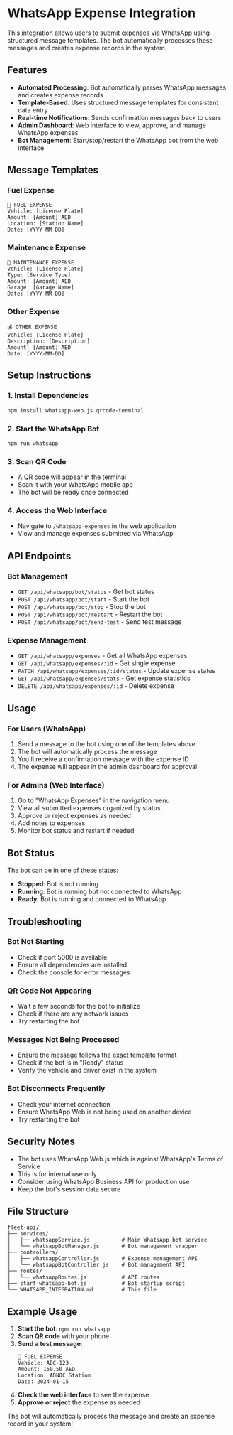 # WhatsApp Expense Integration

This integration allows users to submit expenses via WhatsApp using structured message templates. The bot automatically processes these messages and creates expense records in the system.

## Features

- **Automated Processing**: Bot automatically parses WhatsApp messages and creates expense records
- **Template-Based**: Uses structured message templates for consistent data entry
- **Real-time Notifications**: Sends confirmation messages back to users
- **Admin Dashboard**: Web interface to view, approve, and manage WhatsApp expenses
- **Bot Management**: Start/stop/restart the WhatsApp bot from the web interface

## Message Templates

### Fuel Expense
```
🚗 FUEL EXPENSE
Vehicle: [License Plate]
Amount: [Amount] AED
Location: [Station Name]
Date: [YYYY-MM-DD]
```

### Maintenance Expense
```
🔧 MAINTENANCE EXPENSE
Vehicle: [License Plate]
Type: [Service Type]
Amount: [Amount] AED
Garage: [Garage Name]
Date: [YYYY-MM-DD]
```

### Other Expense
```
💰 OTHER EXPENSE
Vehicle: [License Plate]
Description: [Description]
Amount: [Amount] AED
Date: [YYYY-MM-DD]
```

## Setup Instructions

### 1. Install Dependencies
```bash
npm install whatsapp-web.js qrcode-terminal
```

### 2. Start the WhatsApp Bot
```bash
npm run whatsapp
```

### 3. Scan QR Code
- A QR code will appear in the terminal
- Scan it with your WhatsApp mobile app
- The bot will be ready once connected

### 4. Access the Web Interface
- Navigate to `/whatsapp-expenses` in the web application
- View and manage expenses submitted via WhatsApp

## API Endpoints

### Bot Management
- `GET /api/whatsapp/bot/status` - Get bot status
- `POST /api/whatsapp/bot/start` - Start the bot
- `POST /api/whatsapp/bot/stop` - Stop the bot
- `POST /api/whatsapp/bot/restart` - Restart the bot
- `POST /api/whatsapp/bot/send-test` - Send test message

### Expense Management
- `GET /api/whatsapp/expenses` - Get all WhatsApp expenses
- `GET /api/whatsapp/expenses/:id` - Get single expense
- `PATCH /api/whatsapp/expenses/:id/status` - Update expense status
- `GET /api/whatsapp/expenses/stats` - Get expense statistics
- `DELETE /api/whatsapp/expenses/:id` - Delete expense

## Usage

### For Users (WhatsApp)
1. Send a message to the bot using one of the templates above
2. The bot will automatically process the message
3. You'll receive a confirmation message with the expense ID
4. The expense will appear in the admin dashboard for approval

### For Admins (Web Interface)
1. Go to "WhatsApp Expenses" in the navigation menu
2. View all submitted expenses organized by status
3. Approve or reject expenses as needed
4. Add notes to expenses
5. Monitor bot status and restart if needed

## Bot Status

The bot can be in one of these states:
- **Stopped**: Bot is not running
- **Running**: Bot is running but not connected to WhatsApp
- **Ready**: Bot is running and connected to WhatsApp

## Troubleshooting

### Bot Not Starting
- Check if port 5000 is available
- Ensure all dependencies are installed
- Check the console for error messages

### QR Code Not Appearing
- Wait a few seconds for the bot to initialize
- Check if there are any network issues
- Try restarting the bot

### Messages Not Being Processed
- Ensure the message follows the exact template format
- Check if the bot is in "Ready" status
- Verify the vehicle and driver exist in the system

### Bot Disconnects Frequently
- Check your internet connection
- Ensure WhatsApp Web is not being used on another device
- Try restarting the bot

## Security Notes

- The bot uses WhatsApp Web.js which is against WhatsApp's Terms of Service
- This is for internal use only
- Consider using WhatsApp Business API for production use
- Keep the bot's session data secure

## File Structure

```
fleet-api/
├── services/
│   ├── whatsappService.js          # Main WhatsApp bot service
│   └── whatsappBotManager.js       # Bot management wrapper
├── controllers/
│   ├── whatsappController.js       # Expense management API
│   └── whatsappBotController.js    # Bot management API
├── routes/
│   └── whatsappRoutes.js           # API routes
├── start-whatsapp-bot.js           # Bot startup script
└── WHATSAPP_INTEGRATION.md         # This file
```

## Example Usage

1. **Start the bot**: `npm run whatsapp`
2. **Scan QR code** with your phone
3. **Send a test message**:
   ```
   🚗 FUEL EXPENSE
   Vehicle: ABC-123
   Amount: 150.50 AED
   Location: ADNOC Station
   Date: 2024-01-15
   ```
4. **Check the web interface** to see the expense
5. **Approve or reject** the expense as needed

The bot will automatically process the message and create an expense record in your system!






